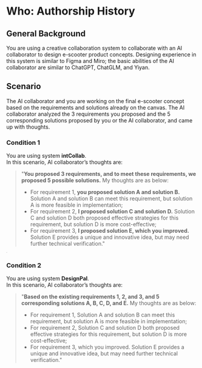 # Who: Authorship History

## General Background
You are using a creative collaboration system to collaborate with an AI collaborator to design e-scooter product concepts. Designing experience in this system is similar to Figma and Miro; the basic abilities of the AI collaborator are similar to ChatGPT, ChatGLM, and Yiyan.

## Scenario
The AI collaborator and you are working on the final e-scooter concept based on the requirements and solutions already on the canvas. The AI ​​collaborator analyzed the 3 requirements you proposed and the 5 corresponding solutions proposed by you or the AI ​​collaborator, and came up with thoughts.

### Condition 1
You are using system **intCollab**.<br>
In this scenario, AI ​​collaborator’s thoughts are:

> "**You proposed 3 requirements, and to meet these requirements, we proposed 5 possible solutions.** My thoughts are as below:
> - For requirement 1, **you proposed solution A and solution B.** Solution A and solution B can meet this requirement, but solution A is more feasible in implementation;
> - For requirement 2, **I proposed solution C and solution D.** Solution C and solution D both proposed effective strategies for this requirement, but solution D is more cost-effective;
> - For requirement 3, **I proposed solution E, which you improved.** Solution E provides a unique and innovative idea, but may need further technical verification."

<img src="" style="border: .5px solid Gainsboro; max-width: 75%;">

### Condition 2
You are using system **DesignPal**.<br>
In this scenario, AI ​​collaborator’s thoughts are:

> "**Based on the existing requirements 1, 2, and 3, and 5 corresponding solutions A, B, C, D, and E.** My thoughts are as below:
> - For requirement 1, Solution A and solution B can meet this requirement, but solution A is more feasible in implementation;
> - For requirement 2, Solution C and solution D both proposed effective strategies for this requirement, but solution D is more cost-effective;
> - For requirement 3, which you improved. Solution E provides a unique and innovative idea, but may need further technical verification."